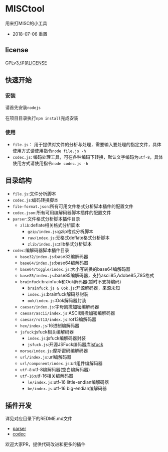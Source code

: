# MISCtool

用来打MISC的小工具

+ 2018-07-06 重置

## license

GPLv3,详见[LICENSE](LICENSE)

## 快速开始

### 安装

请首先安装`nodejs`

在项目目录执行`npm install`完成安装

### 使用

- `file.js`：
    用于提供对文件的分析与处理，需要输入要处理的指定文件，具体使用方式请使用指令`node file.js -h`
- `codec.js`:
    编码处理工具，可在各种编码下转换，默认文字编码为`utf-8`，具体使用方式请使用指令`node codec.js -h`

## 目录结构

- `file.js`:文件分析脚本
- `codec.js`:编码转换脚本
- `file-format.json`:所有可用文件格式分析脚本插件的配置文件
- `codec.json`:所有可用编解码器脚本插件的配置文件
- `parser`:文件格式分析脚本插件目录
    - `zlib`:deflate相关格式分析脚本
        - `gzip/index.js`:gzip格式分析脚本
        - `raw/index.js`:无格式deflate格式分析脚本
        - `zlib/index.js`:zlib格式分析脚本
- `codec`:编解码器脚本插件目录
    - `base32/index.js`:base32编解码器
    - `base64/index.js`:base64编解码器
    - `base64/toggle/index.js`:大小写转换的base64编解码器
    - `base85/index.js`:base85编解码器，支持ascii85,Adobe85,Z85格式
    - `brainfuck`:brainfuck和Ook解码器(暂时不支持编码)
        - `brainfuck.js & Ook.js`:开源解码器，来源未知
        - `index.js`:brainfuck解码器封装
        - `ook/index.js`:Ook解码器封装
    - `caesar/index.js`:字母凯撒加密编解码器
    - `caesar/ascii/index.js`:ASCII凯撒加密编解码器
    - `caesar/rot13/index.js`:rot13编解码器
    - `hex/index.js`:16进制编解码器
    - `jsfuck`:jsfuck相关编解码器
        - `index.js`:jsfuck编解码器封装
        - `jsfuck.js`:开源JSFuck编码器库[jsfuck](https://github.com/aemkei/jsfuck)
    - `morse/index.js`:摩斯密码编解码器
    - `url/index.js`:url编解码器
    - `url/component/index.js`:url组件编解码器
    - `utf-8`:utf-8编解码器(空白编解码器)
    - `utf-16`:utf-16相关编解码器
        - `le/index.js`:utf-16 little-endian编解码器
        - `be/index.js`:utf-16 big-endian编解码器

## 插件开发

详见对应目录下的REDME.md文件

- [parser](parser/README.md)
- [codec](codec/README.md)

欢迎大家PR，提供代码改进和更多的插件